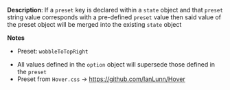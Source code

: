 __Description__: If a `preset` key is declared within a `state` object and that `preset` string value corresponds with a pre-defined `preset` value then said value of the preset object will be merged into the existing `state` object

__Notes__

+ Preset: `wobbleToTopRight`
- All values defined in the `option` object will supersede those defined in the `preset`
- Preset from `Hover.css` -> https://github.com/IanLunn/Hover